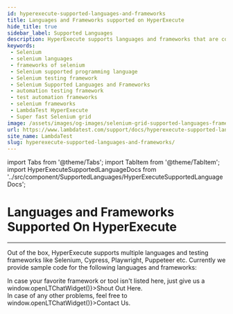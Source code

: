 ```yaml
---
id: hyperexecute-supported-languages-and-frameworks
title: Languages and Frameworks supported on HyperExecute 
hide_title: true
sidebar_label: Supported Languages
description: HyperExecute supports languages and frameworks that are compatible with Selenium 
keywords:
 - Selenium
 - selenium languages
 - frameworks of selenium
 - Selenium supported programming language
 - Selenium testing framework
 - Selenium Supported Languages and Frameworks
 - automation testing framework
 - test automation frameworks
 - selenium frameworks
 - LambdaTest HyperExecute
 - Super fast Selenium grid
image: /assets/images/og-images/selenium-grid-supported-languages-frameworks.jpg
url: https://www.lambdatest.com/support/docs/hyperexecute-supported-languages-and-frameworks/
site_name: LambdaTest
slug: hyperexecute-supported-languages-and-frameworks/
---
```


import Tabs from '@theme/Tabs';
import TabItem from '@theme/TabItem';
import HyperExecuteSupportedLanguageDocs from '../src/component/SupportedLanguages/HyperExecuteSupportedLanguageDocs';

<script type="application/ld+json"
      dangerouslySetInnerHTML={{ __html: JSON.stringify({
       "@context": "https://schema.org",
        "@type": "BreadcrumbList",
        "itemListElement": [{
          "@type": "ListItem",
          "position": 1,
          "name": "Home",
          "item": "https://www.lambdatest.com"
        },{
          "@type": "ListItem",
          "position": 2,
          "name": "Support",
          "item": "https://www.lambdatest.com/support/docs/"
        },{
          "@type": "ListItem",
          "position": 3,
          "name": "Languages and Frameworks Supported on HyperExecute ",
          "item": "https://www.lambdatest.com/support/docs/hyperexecute-supported-languages-and-frameworks/"
        }]
      })
    }}
></script>

# Languages and Frameworks Supported On HyperExecute 
* * *

Out of the box, HyperExecute supports multiple languages and testing frameworks like Selenium, Cypress, Playwright, Puppeteer etc. Currently we provide sample code for the following languages and frameworks: 

<HyperExecuteSupportedLanguageDocs />

<div className="lt-framework-list-footer">
    <p>In case your favorite framework or tool isn't listed here, just give us a <span className="doc__lt" onClick={() => window.openLTChatWidget()}>Shout Out Here</span>.
    <br/>In case of any other problems, feel free to <span className="doc__lt" onClick={() => window.openLTChatWidget()}>Contact Us</span>.</p>
</div>